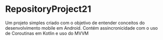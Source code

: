 # RepositoryProject21
Um projeto simples criado com o objetivo de entender conceitos do desenvolvimento mobile em Android.
Contém assincronicidade com o uso de Coroutinas em Kotlin e uso do MVVM
